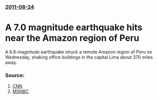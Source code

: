 ### [2011-08-24](/news/2011/08/24/index.md)

# A 7.0 magnitude earthquake hits near the Amazon region of Peru 

A 6.8-magnitude earthquake struck a remote Amazon region of Peru on Wednesday, shaking office buildings in the capital Lima about 370 miles away.


### Source:

1. [CNN](http://www.cnn.com/2011/WORLD/americas/08/24/peru.earthquake/index.html?hpt=hp_t2)
2. [MSNBC](http://www.msnbc.msn.com/id/44259858/ns/world_news-americas/)
